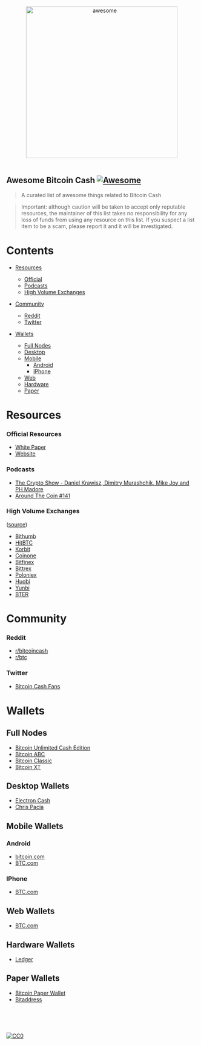 <p align="center">
  <br>
  <img width="400" src="https://rawgit.com/dsmurrell/awesome-bitcoin-cash/master/logo.png" alt="awesome">
  <br>
  <br>
</p>

## Awesome Bitcoin Cash [![Awesome](https://cdn.rawgit.com/sindresorhus/awesome/d7305f38d29fed78fa85652e3a63e154dd8e8829/media/badge.svg)](https://github.com/sindresorhus/awesome)

> A curated list of awesome things related to Bitcoin Cash

> Important: although caution will be taken to accept only reputable resources, the maintainer of this list takes no responsibility for any loss of funds from using any resource on this list. If you suspect a list item to be a scam, please report it and it will be investigated.

# Contents

- [Resources](#resources)
  - [Official](#official-resources)
  - [Podcasts](#podcasts)
  - [High Volume Exchanges](#high-volume-exchanges)

- [Community](#community)
  - [Reddit](#reddit)
  - [Twitter](#twitter)

- [Wallets](#wallets)
  - [Full Nodes](#full-nodes)
  - [Desktop](#desktop-wallets)
  - [Mobile](#mobile-wallets)
    - [Android](#android)
    - [IPhone](#iphone)
  - [Web](#web-wallets)
  - [Hardware](#hardware-wallets)
  - [Paper](#paper-wallets)


# Resources

### Official Resources

- [White Paper](https://www.bitcoin.com/bitcoin.pdf)
- [Website](https://www.bitcoincash.org/)

### Podcasts

- [The Crypto Show - Daniel Krawisz, Dimitry Murashchik, Mike Joy and PH Madore](https://letstalkbitcoin.com/blog/post/the-crypto-show-daniel-krawisz-dimitry-murashchik-mike-joy-and-ph-madore)
- [Around The Coin #141](https://soundcloud.com/aroundthecoin/fintech-podcast-episode-141-bitcoin-classic-versus-bitcoin-cash-the-fork-ahead)

### High Volume Exchanges

([source](https://coinmarketcap.com/currencies/bitcoin-cash/#markets))

- [Bithumb](https://www.bithumb.com)
- [HitBTC](https://hitbtc.com/exchange/BCC-to-BTC)
- [Korbit](https://www.korbit.co.kr)
- [Coinone](https://coinone.co.kr/exchange/trade/bch)
- [Bitfinex](https://www.bitfinex.com/trading/BCHUSD)
- [Bittrex](https://bittrex.com/Market/Index?MarketName=BTC-BCC)
- [Poloniex](https://poloniex.com/exchange/#btc_bch)
- [Huobi](https://www.huobi.pro/exchange/bcc_btc)
- [Yunbi](https://yunbi.com/markets/bcccny)
- [BTER](https://bter.com/trade/bcc_cny)

# Community

### Reddit

- [r/bitcoincash](https://www.reddit.com/r/bitcoincash/)
- [r/btc](https://www.reddit.com/r/btc/)

### Twitter

- [Bitcoin Cash Fans](https://twitter.com/BitcoinCashFans)



# Wallets

## Full Nodes

- [Bitcoin Unlimited Cash Edition](https://www.bitcoinunlimited.info)
- [Bitcoin ABC](https://www.bitcoinabc.org)
- [Bitcoin Classic](https://bitcoinclassic.com)
- [Bitcoin XT](https://bitcoinxt.software)

## Desktop Wallets

- [Electron Cash](https://www.electroncash.org)
- [Chris Pacia](https://github.com/cpacia/BitcoinCash-Wallet/releases)

## Mobile Wallets

### Android

- [bitcoin.com](https://play.google.com/store/apps/details?id=com.bitcoin.mwallet)
- [BTC.com](https://play.google.com/store/apps/details?id=com.blocktrail.mywallet)

### IPhone

- [BTC.com](https://itunes.apple.com/us/app/btc-com-bitcoin-wallet/id1019614423)


## Web Wallets

- [BTC.com](https://bcc-wallet.btc.com)

## Hardware Wallets

- [Ledger](https://www.ledgerwallet.com)

## Paper Wallets

- [Bitcoin Paper Wallet](https://bitcoinpaperwallet.com)
- [Bitaddress](https://www.bitaddress.org)

<br/>
<br/>
<br/>

[![CC0](https://i.creativecommons.org/p/zero/1.0/88x31.png)](https://creativecommons.org/publicdomain/zero/1.0/)
